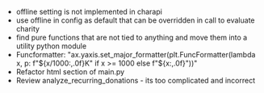 - offline setting is not implemented in charapi
- use offline in config as default that can be overridden in call to evaluate charity
- find pure functions that are not tied to anything and move them into a utility python module
- Funcformatter: "ax.yaxis.set_major_formatter(plt.FuncFormatter(lambda x, p: f"${x/1000:,.0f}K" if x >= 1000 else f"${x:,.0f}"))"
- Refactor html section of main.py
- Review analyze_recurring_donations - its too complicated and incorrect